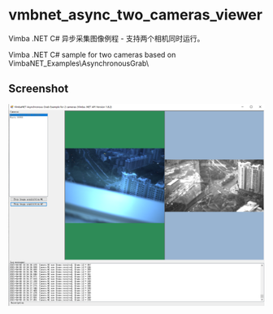 # vmbnet_async_two_cameras_viewer
Vimba .NET C# 异步采集图像例程 - 支持两个相机同时运行。

Vimba .NET C# sample for two cameras based on VimbaNET_Examples\AsynchronousGrab\


## Screenshot
![](Screenshot.png) 
